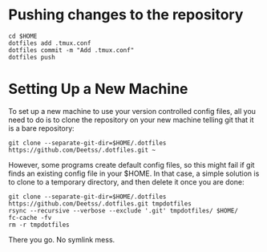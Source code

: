 # Pushing changes to the repository
```
cd $HOME
dotfiles add .tmux.conf
dotfiles commit -m "Add .tmux.conf"
dotfiles push
```

# Setting Up a New Machine

To set up a new machine to use your version controlled config files, all you need to do is to clone the repository on your new machine telling git that it is a bare repository:

`git clone --separate-git-dir=$HOME/.dotfiles https://github.com/Deetss/.dotfiles.git ~`

However, some programs create default config files, so this might fail if git finds an existing config file in your $HOME. In that case, a simple solution is to clone to a temporary directory, and then delete it once you are done:
```
git clone --separate-git-dir=$HOME/.dotfiles https://github.com/Deetss/.dotfiles.git tmpdotfiles
rsync --recursive --verbose --exclude '.git' tmpdotfiles/ $HOME/
fc-cache -fv
rm -r tmpdotfiles
```
There you go. No symlink mess.
